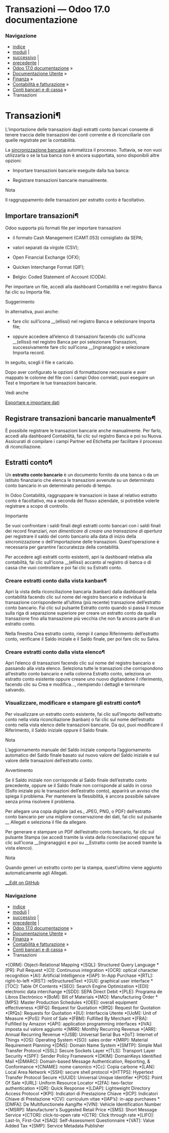 # Transazioni — Odoo 17.0 documentazione

### Navigazione

  * [indice](../../../../genindex.html "Indice generale")
  * [moduli](../../../../py-modindex.html "Indice del modulo Python") |
  * [successivo](reconciliation.html "Riconciliazione bancaria") |
  * [precedente](bank_synchronization/enablebanking.html "Abilitare la Banca") |
  * [Odoo 17.0 documentazione](../../../../index-2.html) »
  * [Documentazione Utente](../../../../applications.html) »
  * [Finanza](../../../finance.html) »
  * [Contabilità e fatturazione](../../accounting.html) »
  * [Conti bancari e di cassa](../bank.html) »
  * Transazioni



# Transazioni¶

L’importazione delle transazioni dagli estratti conto bancari consente di tenere traccia delle transazioni dei conti corrente e di riconciliarle con quelle registrate per la contabilità.

La [sincronizzazione bancaria](bank_synchronization.html) automatizza il processo. Tuttavia, se non vuoi utilizzarla o se la tua banca non è ancora supportata, sono disponibili altre opzioni:

  * Importare transazioni bancarie eseguite dalla tua banca:

  * Registrare transazioni bancarie manualmente.




Nota

Il raggruppamento delle transazioni per estratto conto è facoltativo.

## Importare transazioni¶

Odoo supporta più formati file per importare transazioni

  * il formato Cash Management (CAMT.053) consigliato da SEPA;

  * valori separati da virgole (CSV);

  * Open Financial Exchange (OFX);

  * Quicken Interchange Format (QIF);

  * Belgio: Coded Statement of Account (CODA).




Per importare un file, accedi alla dashboard Contabilità e nel registro Banca fai clic su Importa file.

Suggerimento

In alternativa, puoi anche:

  * fare clic sull’icona __(ellissi) nel registro Banca e selezionare Importa file;

  * oppure accedere all’elenco di transazioni facendo clic sull’icona __(ellissi) nel registro Banca per poi selezionare Transazioni, successivamente fare clic sull’icona __(ingranaggio) e selezionare Importa record.




In seguito, scegli il file e caricalo.

Dopo aver configurato le opzioni di formattazione necessarie e aver mappato le colonne del file con i campi Odoo correlati, puoi eseguire un Test e Importare le tue transazioni bancarie.

Vedi anche

[Esportare e importare dati](../../../essentials/export_import_data.html)

## Registrare transazioni bancarie manualmente¶

È possibile registrare le transazioni bancarie anche manualmente. Per farlo, accedi alla dashboard Contabilità, fai clic sul registro Banca e poi su Nuova. Assicurati di compilare i campi Partner ed Etichetta per facilitare il processo di riconciliazione.

## Estratti conto¶

Un **estratto conto bancario** è un documento fornito da una banca o da un istituto finanziario che elenca le transazioni avvenute su un determinato conto bancario in un determinato periodo di tempo.

In Odoo Contabilità, raggruppare le transazioni in base al relativo estratto conto è facoltativo, ma a seconda del flusso aziendale, si potrebbe volerle registrare a scopo di controllo.

Importante

Se vuoi confrontare i saldi finali degli estratti conto bancari con i saldi finali dei record finanziari, _non dimenticare di creare una transazione di apertura_ per registrare il saldo del conto bancario alla data di inizio della sincronizzazione o dell’importazione delle transazioni. Quest’operazione è necessaria per garantire l’accuratezza della contabilità.

Per accedere agli estratti conto esistenti, apri la dashboard relativa alla contabilità, fai clic sull’icona __(ellissi) accanto al registro di banca o di cassa che vuoi controllare e poi fai clic su Estratti conto.

### Creare estratti conto dalla vista kanban¶

Apri la vista della riconciliazione bancaria (kanban) dalla dashboard della contabilità facendo clic sul nome del registro bancario e individua la transazione corrispondente all’ultima (più recente) transazione dell’estratto conto bancario. Fai clic sul pulsante Estratto conto quando si passa il mouse sulla riga di separazione superiore per creare un estratto conto da quella transazione fino alla transazione più vecchia che non fa ancora parte di un estratto conto.

Nella finestra Crea estratto conto, riempi il campo Riferimento dell’estratto conto, verificane il Saldo iniziale e il Saldo finale, per poi fare clic su Salva.

### Creare estratti conto dalla vista elenco¶

Apri l’elenco di transazioni facendo clic sul nome del registro bancario e passando alla vista elenco. Seleziona tutte le transazioni che corrispondono all’estratto conto bancario e nella colonna Estratto conto, seleziona un estratto conto esistente oppure creane uno nuovo digitandone il riferimento, facendo clic su Crea e modifica…, riempiendo i dettagli e terminare salvando.

### Visualizzare, modificare e stampare gli estratti conto¶

Per visualizzare un estratto conto esistente, fai clic sull’importo dell’estratto conto nella vista riconciliazione (kanban) o fai clic sul nome dell’estratto conto nella vista elenco delle transazioni bancarie. Da qui, puoi modificare il Riferimento, il Saldo iniziale oppure il Saldo finale.

Nota

L’aggiornamento manuale del Saldo iniziale comporta l’aggiornamento automatico del Saldo finale basato sul nuovo valore del Saldo iniziale e sul valore delle transazioni dell’estratto conto.

Avvertimento

Se il Saldo iniziale non corrisponde al Saldo finale dell’estratto conto precedente, oppure se il Saldo finale non corrisponde al saldo in corso (Sslfo iniziale più le transazioni dell’estratto conto), apparirà un avviso che spiega il problema. Per mantenere la flessibilità, è ancora possibile salvare senza prima risolvere il problema.

Per allegare una copia digitale (ad es., JPEG, PNG, o PDF) dell’estratto conto bancario per una migliore conservazione dei dati, fai clic sul pulsante __ Allegati e seleziona il file da allegare.

Per generare e stampare un PDF dell’estratto conto bancario, fai clic sul pulsante Stampa (se accedi tramite la vista della riconciliazione) oppure fai clic sull’icona __(ingranaggio) e poi su __Estratto conto (se accedi tramite la vista elenco).

Nota

Quando generi un estratto conto per la stampa, quest’ultimo viene aggiunto automaticamente agli Allegati.

[ __Edit on GitHub](https://github.com/odoo/documentation/edit/17.0/content/applications/finance/accounting/bank/transactions.rst)

### Navigazione

  * [indice](../../../../genindex.html "Indice generale")
  * [moduli](../../../../py-modindex.html "Indice del modulo Python") |
  * [successivo](reconciliation.html "Riconciliazione bancaria") |
  * [precedente](bank_synchronization/enablebanking.html "Abilitare la Banca") |
  * [Odoo 17.0 documentazione](../../../../index-2.html) »
  * [Documentazione Utente](../../../../applications.html) »
  * [Finanza](../../../finance.html) »
  * [Contabilità e fatturazione](../../accounting.html) »
  * [Conti bancari e di cassa](../bank.html) »
  * Transazioni


  *[ORM]: Object-Relational Mapping
  *[SQL]: Structured Query Language
  *[PR]: Pull Request
  *[CI]: Continuous integration
  *[OCR]: optical character recognition
  *[AI]: Artificial Intelligence
  *[IAP]: In-App Purchase
  *[RTL]: right-to-left
  *[RST]: reStructuredText
  *[GUI]: graphical user interface
  *[TOC]: Table Of Contents
  *[SEO]: Search Engine Optimization
  *[EDI]: electronic data interchange
  *[SDD]: SEPA Direct Debit
  *[PLE]: Programa de Libros Electrónico
  *[BoM]: Bill of Materials
  *[MO]: Manufacturing Order
  *[MPS]: Master Production Schedules
  *[OEE]: overall equipment effectiveness
  *[RFQ]: Request for Quotation
  *[RfQ]: Request for Quotation
  *[RfQs]: Requests for Quotation
  *[IU]: Interfaccia Utente
  *[UoM]: Unit of Measure
  *[PoS]: Point of Sale
  *[FBM]: Fulfilled By Merchant
  *[FBA]: Fulfilled by Amazon
  *[API]: application programming interfaces
  *[IVA]: imposta sul valore aggiunto
  *[MRR]: Monthly Recurring Revenue
  *[ARR]: Annual Recurring Revenue
  *[USB]: Universal Serial Bus
  *[IoT]: Internet of Things
  *[OS]: Operating System
  *[SO]: sales order
  *[MRP]: Material Requirement Planning
  *[DNS]: Domain Name System
  *[SMTP]: Simple Mail Transfer Protocol
  *[SSL]: Secure Sockets Layer
  *[TLS]: Transport Layer Security
  *[SPF]: Sender Policy Framework
  *[DKIM]: DomainKeys Identified Mail
  *[DMARC]: Domain-based Message Authentication, Reporting, & Conformance
  *[CNAME]: nome canonico
  *[Cc]: Copia carbone
  *[LAN]: Local Area Network
  *[SSH]: secure shell protocol
  *[HTTPS]: Hypertext Transfer Protocol Secure
  *[UUID]: Universal Unique Identifier
  *[POS]: Point Of Sale
  *[URL]: Uniform Resource Locator
  *[2FA]: two-factor authentication
  *[QR]: Quick Response
  *[LDAP]: Lightweight Directory Access Protocol
  *[KPI]: Indicatori di Prestazione Chiave
  *[ICP]: Indicatori Chiave di Prestazione
  *[CV]: curriculum vitae
  *[IAP’s]: in-app purchases
  *[DMFA]: De Multifunctionele Aangifte
  *[VIN]: Vehicle Identification Number
  *[MSRP]: Manufacturer's Suggested Retail Price
  *[SMS]: Short Message Service
  *[CTOR]: click-to-open rate
  *[CTR]: Click through rate
  *[LIFO]: Last-In, First-Out
  *[SAQ]: Self-Assessment Questionnaire
  *[VAT]: Value Added Tax
  *[SMP]: Service Metadata Publisher